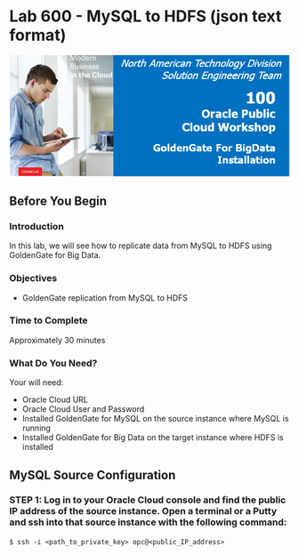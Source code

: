 # Lab 600 -  MySQL to HDFS (json text format)
![](images/100/image100_0.png)


## Before You Begin

### Introduction
In this lab, we will see how to replicate data from MySQL to HDFS using GoldenGate for Big Data.

### Objectives
- GoldenGate replication from MySQL to HDFS

### Time to Complete
Approximately 30 minutes

### What Do You Need?
Your will need:
- Oracle Cloud URL
- Oracle Cloud User and Password
- Installed GoldenGate for MySQL on the source instance where MySQL is running
- Installed GoldenGate for Big Data on the target instance where HDFS is installed

## MySQL Source Configuration
### STEP 1: Log in to your Oracle Cloud console and find the public IP address of the source instance. Open a terminal or a Putty and ssh into that source instance with the following command:
```
$ ssh -i <path_to_private_key> opc@<public_IP_address>
```






